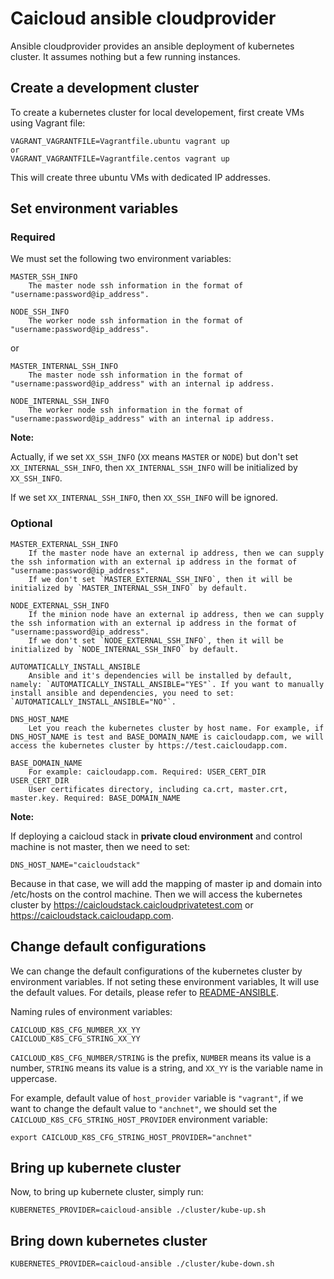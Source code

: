 # Caicloud ansible cloudprovider

Ansible cloudprovider provides an ansible deployment of kubernetes cluster. It assumes nothing but a few running instances.

## Create a development cluster

To create a kubernetes cluster for local developement, first create VMs using Vagrant file:
```
VAGRANT_VAGRANTFILE=Vagrantfile.ubuntu vagrant up
or
VAGRANT_VAGRANTFILE=Vagrantfile.centos vagrant up
```

This will create three ubuntu VMs with dedicated IP addresses. 

## Set environment variables

### Required
We must set the following two environment variables:
```
MASTER_SSH_INFO
    The master node ssh information in the format of "username:password@ip_address".

NODE_SSH_INFO
    The worker node ssh information in the format of "username:password@ip_address".
```

or

```
MASTER_INTERNAL_SSH_INFO
    The master node ssh information in the format of "username:password@ip_address" with an internal ip address.

NODE_INTERNAL_SSH_INFO
    The worker node ssh information in the format of "username:password@ip_address" with an internal ip address.
```

**Note:**

Actually, if we set `XX_SSH_INFO` (`XX` means `MASTER` or `NODE`) but don't set `XX_INTERNAL_SSH_INFO`, then `XX_INTERNAL_SSH_INFO` will be initialized by `XX_SSH_INFO`.

If we set `XX_INTERNAL_SSH_INFO`, then `XX_SSH_INFO` will be ignored.

### Optional

```
MASTER_EXTERNAL_SSH_INFO
    If the master node have an external ip address, then we can supply the ssh information with an external ip address in the format of "username:password@ip_address".
    If we don't set `MASTER_EXTERNAL_SSH_INFO`, then it will be initialized by `MASTER_INTERNAL_SSH_INFO` by default.

NODE_EXTERNAL_SSH_INFO
    If the minion node have an external ip address, then we can supply the ssh information with an external ip address in the format of "username:password@ip_address".
    If we don't set `NODE_EXTERNAL_SSH_INFO`, then it will be initialized by `NODE_INTERNAL_SSH_INFO` by default.

AUTOMATICALLY_INSTALL_ANSIBLE
    Ansible and it's dependencies will be installed by default, namely: `AUTOMATICALLY_INSTALL_ANSIBLE="YES"`. If you want to manually install ansible and dependencies, you need to set: `AUTOMATICALLY_INSTALL_ANSIBLE="NO"`.

DNS_HOST_NAME
    Let you reach the kubernetes cluster by host name. For example, if DNS_HOST_NAME is test and BASE_DOMAIN_NAME is caicloudapp.com, we will access the kubernetes cluster by https://test.caicloudapp.com.

BASE_DOMAIN_NAME
    For example: caicloudapp.com. Required: USER_CERT_DIR
USER_CERT_DIR
    User certificates directory, including ca.crt, master.crt, master.key. Required: BASE_DOMAIN_NAME
```

**Note:**

If deploying a caicloud stack in **private cloud environment** and control machine is not master, then we need to set:
```
DNS_HOST_NAME="caicloudstack"
```

Because in that case, we will add the mapping of master ip and domain into /etc/hosts on the control machine. Then we will access the kubernetes cluster by https://caicloudstack.caicloudprivatetest.com or https://caicloudstack.caicloudapp.com.

## Change default configurations

We can change the default configurations of the kubernetes cluster by environment variables. If not seting these environment variables, It will use the default values. For details, please refer to [README-ANSIBLE](README-ANSIBLE.md).

Naming rules of environment variables:
```
CAICLOUD_K8S_CFG_NUMBER_XX_YY
CAICLOUD_K8S_CFG_STRING_XX_YY
```

`CAICLOUD_K8S_CFG_NUMBER/STRING` is the prefix, `NUMBER` means its value is a number, `STRING` means its value is a string, and `XX_YY` is the variable name in uppercase.

For example, default value of `host_provider` variable is `"vagrant"`, if we want to change the default value to `"anchnet"`, we should set the `CAICLOUD_K8S_CFG_STRING_HOST_PROVIDER` environment variable:
```
export CAICLOUD_K8S_CFG_STRING_HOST_PROVIDER="anchnet"
```

## Bring up kubernete cluster

Now, to bring up kubernete cluster, simply run:
```
KUBERNETES_PROVIDER=caicloud-ansible ./cluster/kube-up.sh
```

## Bring down kubernetes cluster
```
KUBERNETES_PROVIDER=caicloud-ansible ./cluster/kube-down.sh
```
